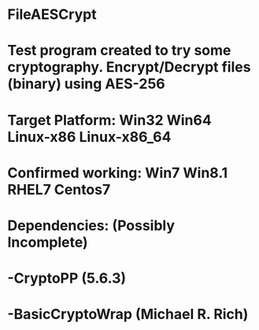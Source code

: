 # FileAESCrypt
# Test program created to try some cryptography. Encrypt/Decrypt files (binary) using AES-256
#
# Target Platform: Win32 Win64 Linux-x86 Linux-x86_64
# Confirmed working: Win7 Win8.1 RHEL7 Centos7
# Dependencies: (Possibly Incomplete)
# -CryptoPP (5.6.3)
# -BasicCryptoWrap (Michael R. Rich)
